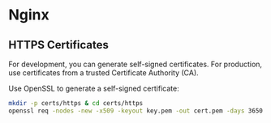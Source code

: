 # Nginx

## HTTPS Certificates

For development, you can generate self-signed certificates. For production, use certificates from a trusted Certificate Authority (CA).

Use OpenSSL to generate a self-signed certificate:

```bash
mkdir -p certs/https & cd certs/https
openssl req -nodes -new -x509 -keyout key.pem -out cert.pem -days 3650
```